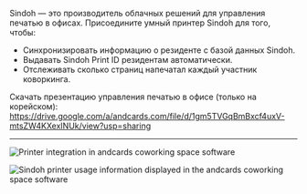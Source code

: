 Sindoh — это производитель облачных решений для управления печатью в офисах. Присоедините умный принтер Sindoh для того, чтобы:

- Синхронизировать информацию о резиденте с базой данных Sindoh.
- Выдавать Sindoh Print ID резидентам автоматически.
- Отслеживать сколько страниц напечатал каждый участник коворкинга.

Скачать презентацию управления печатью в офисе (только на корейском): https://drive.google.com/a/andcards.com/file/d/1gm5TVGqBmBxcf4uxV-mtsZW4KXexINUk/view?usp=sharing

---

![Printer integration in andcards coworking space software](https://d7ccq1i35b0cj.cloudfront.net/andcards-integrations-sindoh-button-light-en-1920-1200.png)

![Sindoh printer usage information displayed in the andcards coworking space software](https://d7ccq1i35b0cj.cloudfront.net/andcards-integrations-sindoh-pages-light-en-1920-1200.png)
